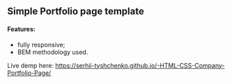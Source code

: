 ## Simple Portfolio page template

#### Features:

- fully responsive;
- BEM methodology used.

Live demp here: https://serhii-tyshchenko.github.io/-HTML-CSS-Company-Portfolio-Page/
